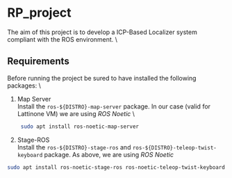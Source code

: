 # RP_project
The aim of this project is to develop a ICP-Based Localizer system compliant with the ROS environment. 
\
## Requirements
Before running the project be sured to have installed the following packages:
\
1) Map Server
\
Install the `ros-${DISTRO}-map-server` package. In our case (valid for Lattinone VM) we are using _ROS Noetic_
\
   ```sh
    sudo apt install ros-noetic-map-server
   ```
2) Stage-ROS
\
Install the `ros-${DISTRO}-stage-ros` and `ros-${DISTRO}-teleop-twist-keyboard` package. As above, we are using _ROS Noetic_
  ```sh
  sudo apt install ros-noetic-stage-ros ros-noetic-teleop-twist-keyboard
